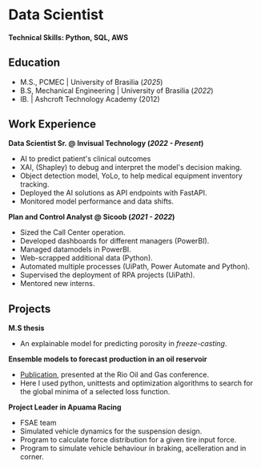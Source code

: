 # Data Scientist

#### Technical Skills: Python, SQL, AWS

## Education
- M.S., PCMEC                 | University of Brasilia (_2025_)
- B.S, Mechanical Engineering | University of Brasilia (_2022_)
- IB.                         | Ashcroft Technology Academy (2012)

  
## Work Experience
**Data Scientist Sr. @ Invisual Technology (_2022 - Present_)**
- AI to predict patient's clinical outcomes
- XAI, (Shapley) to debug and interpret the model's decision making.
- Object detection model, YoLo, to help medical equipment inventory tracking.
- Deployed the AI solutions as API endpoints with FastAPI.
- Monitored model performance and data shifts.

**Plan and Control Analyst @ Sicoob (_2021 - 2022_)**
- Sized the Call Center operation.
- Developed dashboards for different managers (PowerBI).
- Managed datamodels in PowerBI.
- Web-scrapped additional data (Python).
- Automated multiple processes (UiPath, Power Automate and Python).
- Supervised the deployment of RPA projects (UiPath).
- Mentored new interns.

  
## Projects
**M.S thesis**
- An explainable model for predicting porosity in _freeze-casting_.

**Ensemble models to forecast production in an oil reservoir**
- [Publication](https://doi.org/10.48072/2525-7579.rog.2022.036), presented at the Rio Oil and Gas conference.
- Here I used python, unittests and optimization algorithms to search for the global minima of a selected loss function.

**Project Leader in Apuama Racing**
- FSAE team
- Simulated vehicle dynamics for the suspension design.
- Program to calculate force distribution for a given tire input force.
- Program to simulate vehicle behaviour in braking, acelleration and in corner.
